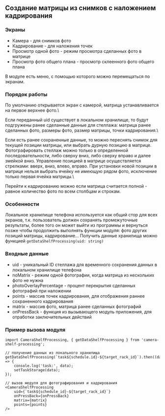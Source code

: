 <h2>Создание матрицы из снимков с наложением кадрирования</h2>

<h3>Экраны</h3>

- Камера - для снимков фото
- Кадрирование - для наложения точек
- Просмотр одной фото - режим просмотра сделанных фото в матрице
- Просмотр фото общего плана - просмотр склеенного фото общего плана

В модуле есть меню, с помощью которого можно перемещаться по экранам.

<h3>Порядок работы</h3>

По умолчанию открывается экран с камерой, матрица устанавливается на первое верхнее фото.\

Если переданный uid существует в локальном хранилище, то будут подгружены ранее сделанные данные для стеллажа: матрица ранее сделанных фото, размеры фото, размер матрицы, точки кадрирования.\

Если есть ранее сохраненные данные, то можно переснять снимок для текущей позиции матрицы, или выбрать дурную позицию в матрице.
Фотографировать стеллаж можно только в определенной последовательности, либо сверху вниз, либо сверху вправо и далее змейкой вниз.
Управление позицией в матрице осуществляется стрелками: вверх, вниз, влево, вправо. 
При установки новой позиции в матрице нельзя выбрать ячейку не имеющую рядом фото, исключение только первая ячейка матрицы.\

Перейти к кадрированию можно если матрица считается полной - равное количество фото по всем столбцам и строкам.

<h3>Особенности</h3>

Локальное хранилище телефона используется как общий стор для всех экранов, т.к. пользователь должен сохранять промежуточные результаты, более того он может выйти из программы и вернуться позже чтобы продолжить выполнять функции модуля: фото других позиций матрицы, кадрирование...
Получить данные хранилища можно функцией `getDataShelfProcessing(uid: string)`  

<h3>Входные данные</h3>

+ uid - уникальный ID стеллажа для временного сохранения данных в локальном хранилище телефона
+ noMatrix - режим одной фотографии, когда матрица из нескольких фото не нужна
+ photoOverlayPercentage - процент перекрытия сделанных фотографий при наложении
+ points - массив точек кадрирования, для отображения раннее сохраненного кадрирования
+ matrix - массив фото, матрица ранее сделанных фотографий
+ onPressBack - функция из вызывающего модуль приложения, для отработки заключительных действий

<h3>Пример вызова модуля</h3>

```
import CameraShelfProcessing, { getDataShelfProcessing } from 'camera-shelf-processing';

// получение данных из локального хранилища
getDataShelfProcessing(`task${schedule.id}-${target_rack_id}`).then((data) => {
    console.log('task:', data);
    setTaskStorage(data);
});

// вызов модуля для фотографирования и кадрирования
<CameraShelfProcessing
    uid={`task${schedule_id}-${target_rack_id}`}
    onPressBack={onPressBack}
    matrix={matrix}
    points={points}
/>
```
